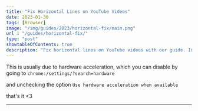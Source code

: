 ```yaml
---
title: "Fix Horizontal Lines on YouTube Videos"
date: 2023-01-30
tags: [Browser]
image: "/img/guides/2023/horizontal-fix/main.png"
url : "/guides/horizontal-fix/"
type: "post"
showtableOfContents: true
description: "Fix horizontal lines on YouTube videos with our guide. Improve your viewing experience with easy-to-follow troubleshooting steps"
---
```


This is usually due to hardware acceleration, which you can disable by going to `chrome:/settings/?search=hardware` 

and unchecking the option `Use hardware acceleration when available`

that's it <3

----

  